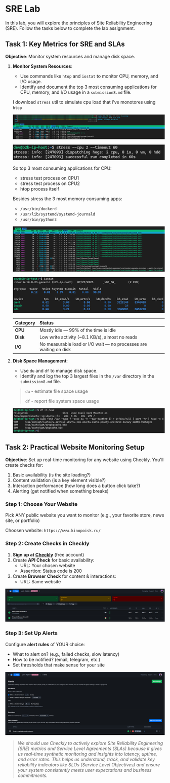 # SRE Lab

In this lab, you will explore the principles of Site Reliability Engineering (SRE). Follow the tasks below to complete the lab assignment.

## Task 1: Key Metrics for SRE and SLAs

**Objective**: Monitor system resources and manage disk space.

1. **Monitor System Resources**:
    - Use commands like `htop` and `iostat` to monitor CPU, memory, and I/O usage.
    - Identify and document the top 3 most consuming applications for CPU, memory, and I/O usage in a `submission8.md` file.

    I download `stress` util to simulate cpu load that i've monotores using `htop`

    ![htop_stress](../images/htop_stress.png)

    ![stress_test](../images/stress_test.png)

    So top 3 most consuming applications for CPU:
    - stress test process on CPU1
    - stress test process on CPU2
    - htop process itself

    Besides stress the 3 most memory consuming apps:

    - `/usr/bin/dockerd`
    - `/usr/lib/systemd/systemd-journald`
    - `/usr/bin/python3`

    ![mem_consumtion](../images/mem_consumtion.png)

    ![iostat](../images/iostat.png)

    | Category | Status                                                            |
    | -------- | ----------------------------------------------------------------- |
    | **CPU**  | Mostly idle — 99% of the time is idle                             |
    | **Disk** | Low write activity (\~8.1 KB/s), almost no reads                  |
    | **I/O**  | No measurable load or I/O wait — no processes are waiting on disk |

2. **Disk Space Management**:
    - Use `du` and `df` to manage disk space.
    - Identify and log the top 3 largest files in the `/var` directory in the `submission8.md` file.

    >`du` - estimate file space usage
    >
    >`df` - report file system space usage

    ![var_top3_files](../images/var_top3_files.png)

## Task 2: Practical Website Monitoring Setup

**Objective**: Set up real-time monitoring for any website using Checkly. You'll create checks for:

1. Basic availability (is the site loading?)
2. Content validation (is a key element visible?)
3. Interaction performance (how long does a button click take?)
4. Alerting (get notified when something breaks)

### Step 1: Choose Your Website

Pick ANY public website you want to monitor (e.g., your favorite store, news site, or portfolio)

Choosen website: `https://www.kinopoisk.ru/`

### Step 2: Create Checks in Checkly

1. **Sign up at [Checkly](https://checklyhq.com/)** (free account)
2. Create **API Check** for basic availability:
    - URL: Your chosen website
    - Assertion: Status code is 200
3. Create **Browser Check** for content & interactions:
    - URL: Same website

![chekly_checks](../images/chekly_checks.png)

### Step 3: Set Up Alerts

Configure **alert rules** of YOUR choice:

- What to alert on? (e.g., failed checks, slow latency)
- How to be notified? (email, telegram, etc.)
- Set thresholds that make sense for your site

![alert_notification](../images/alert_notification.png)

> *We should use Checkly to actively explore Site Reliability Engineering (SRE) metrics and Service Level Agreements (SLAs) because it gives us real-time synthetic monitoring and insights into latency, uptime, and error rates. This helps us understand, track, and validate key reliability indicators like SLOs (Service Level Objectives) and ensure your system consistently meets user expectations and business commitments.*
